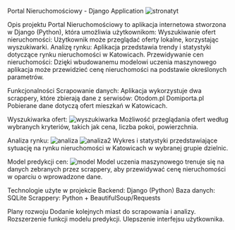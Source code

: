 Portal Nieruchomościowy - Django Application
![stronatyt](https://github.com/user-attachments/assets/3e698e75-9f4f-4681-8f4a-0d444b4e0708)

Opis projektu
Portal Nieruchomościowy to aplikacja internetowa stworzona w Django (Python), która umożliwia użytkownikom:
Wyszukiwanie ofert nieruchomości: Użytkownik może przeglądać oferty lokalne, korzystając wyszukiwarki.
Analizę rynku: Aplikacja przedstawia trendy i statystyki dotyczące rynku nieruchomości w Katowicach.
Przewidywanie cen nieruchomości: Dzięki wbudowanemu modelowi uczenia maszynowego aplikacja może przewidzieć cenę nieruchomości na podstawie określonych parametrów.

Funkcjonalności
Scrapowanie danych:
Aplikacja wykorzystuje dwa scrappery, które zbierają dane z serwisów:
Otodom.pl
Domiporta.pl
Pobierane dane dotyczą ofert mieszkań w Katowicach.

Wyszukiwarka ofert:
![wyszukiwarka](https://github.com/user-attachments/assets/5828fc5a-6cea-4caf-9ac9-01fbf1679e48)
Możliwość przeglądania ofert według wybranych kryteriów, takich jak cena, liczba pokoi, powierzchnia.

Analiza rynku:
![analiza](https://github.com/user-attachments/assets/0d79aa3c-2298-43eb-9993-8a47bf581675)
![analiza2](https://github.com/user-attachments/assets/9d5bcff2-5f00-494b-9977-f6d2d1ceff69)
Wykres i statystyki przedstawiające sytuację na rynku nieruchomości w Katowicach w wybranej grupie dzielnic.

Model predykcji cen:
![model](https://github.com/user-attachments/assets/e295adac-59fc-4724-b814-dd165844ba7b)
Model uczenia maszynowego trenuje się na danych zebranych przez scrappery, aby przewidywać cenę nieruchomości w oparciu o wprowadzone dane.

Technologie użyte w projekcie
Backend: Django (Python)
Baza danych: SQLite 
Scrappery: Python + BeautifulSoup/Requests

Plany rozwoju
Dodanie kolejnych miast do scrapowania i analizy.
Rozszerzenie funkcji modelu predykcji.
Ulepszenie interfejsu użytkownika.
